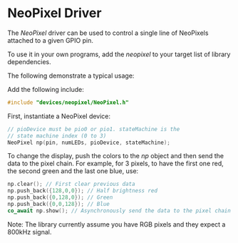 # NeoPixel Driver
The *NeoPixel* driver can be used to control a single line
of NeoPixels attached to a given GPIO pin.

To use it in your own programs, add the *neopixel* to your
target list of library dependencies.

The following demonstrate a typical usage:

Add the following include:
```cpp
#include "devices/neopixel/NeoPixel.h"
```
First, instantiate a NeoPixel device:
```cpp
// pioDevice must be pio0 or pio1. stateMachine is the
// state machine index (0 to 3)
NeoPixel np(pin, numLEDs, pioDevice, stateMachine);
```
To change the display, push the colors to the *np* object
and then send the data to the pixel chain. 
For example, for 3 pixels, to have the first one red,
the second green and the last one blue, use:
```cpp
np.clear(); // First clear previous data
np.push_back({128,0,0}); // Half brightness red
np.push_back({0,128,0}); // Green
np.push_back({0,0,128}); // Blue
co_await np.show(); // Asynchronously send the data to the pixel chain
```

Note: The library currently assume you have RGB pixels and they
expect a 800kHz signal.